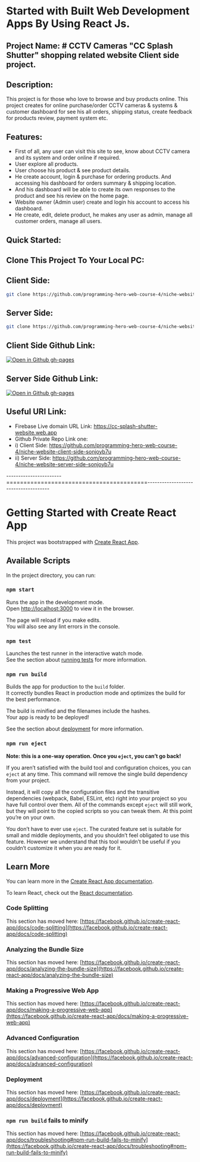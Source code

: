# Started with Built Web Development Apps By Using React Js.

## Project Name: # CCTV Cameras "CC Splash Shutter" shopping related website Client side project.

## Description:

This project is for those who love to browse and buy products online. This project creates for online purchase/order CCTV cameras & systems & customer dashboard for see his all orders, shipping status, create feedback for products review, payment system etc.

## Features:

- First of all, any user can visit this site to see, know about CCTV camera and its system and order online if required.
- User explore all products.
- User choose his product & see product details.
- He create account, login & purchase for ordering products. And accessing his dashboard for orders summary & shipping location.
- And his dashboard will be able to create its own responses to the product and see his review on the home page.
- Website owner (Admin user) create and login his account to access his dashboard.
- He create, edit, delete product, he makes any user as admin, manage all customer orders, manage all users.

## Quick Started:

## Clone This Project To Your Local PC:

## Client Side:

```bash
git clone https://github.com/programming-hero-web-course-4/niche-website-client-side-sonjoyb7u.git
```

## Server Side:

```bash
git clone https://github.com/programming-hero-web-course-4/niche-website-server-side-sonjoyb7u.git
```

## Client Side Github Link:

[![Open in Github gh-pages](https://img.shields.io/badge/Open%20In-Github%20gh--pages-blue?logo=github)](https://github.com/programming-hero-web-course-4/niche-website-client-side-sonjoyb7u)

## Server Side Github Link:

[![Open in Github gh-pages](https://img.shields.io/badge/Open%20In-Github%20gh--pages-blue?logo=github)](https://github.com/programming-hero-web-course-4/niche-website-server-side-sonjoyb7u)

## Useful URl Link:

- Firebase Live domain URL Link: https://cc-splash-shutter-website.web.app
- Github Private Repo Link one:
- i) Client Side: https://github.com/programming-hero-web-course-4/niche-website-client-side-sonjoyb7u
- ii) Server Side: https://github.com/programming-hero-web-course-4/niche-website-server-side-sonjoyb7u

-----------------------=========================================-------------------------------------

# Getting Started with Create React App

This project was bootstrapped with [Create React App](https://github.com/facebook/create-react-app).

## Available Scripts

In the project directory, you can run:

### `npm start`

Runs the app in the development mode.\
Open [http://localhost:3000](http://localhost:3000) to view it in the browser.

The page will reload if you make edits.\
You will also see any lint errors in the console.

### `npm test`

Launches the test runner in the interactive watch mode.\
See the section about [running tests](https://facebook.github.io/create-react-app/docs/running-tests) for more information.

### `npm run build`

Builds the app for production to the `build` folder.\
It correctly bundles React in production mode and optimizes the build for the best performance.

The build is minified and the filenames include the hashes.\
Your app is ready to be deployed!

See the section about [deployment](https://facebook.github.io/create-react-app/docs/deployment) for more information.

### `npm run eject`

**Note: this is a one-way operation. Once you `eject`, you can’t go back!**

If you aren’t satisfied with the build tool and configuration choices, you can `eject` at any time. This command will remove the single build dependency from your project.

Instead, it will copy all the configuration files and the transitive dependencies (webpack, Babel, ESLint, etc) right into your project so you have full control over them. All of the commands except `eject` will still work, but they will point to the copied scripts so you can tweak them. At this point you’re on your own.

You don’t have to ever use `eject`. The curated feature set is suitable for small and middle deployments, and you shouldn’t feel obligated to use this feature. However we understand that this tool wouldn’t be useful if you couldn’t customize it when you are ready for it.

## Learn More

You can learn more in the [Create React App documentation](https://facebook.github.io/create-react-app/docs/getting-started).

To learn React, check out the [React documentation](https://reactjs.org/).

### Code Splitting

This section has moved here: [https://facebook.github.io/create-react-app/docs/code-splitting](https://facebook.github.io/create-react-app/docs/code-splitting)

### Analyzing the Bundle Size

This section has moved here: [https://facebook.github.io/create-react-app/docs/analyzing-the-bundle-size](https://facebook.github.io/create-react-app/docs/analyzing-the-bundle-size)

### Making a Progressive Web App

This section has moved here: [https://facebook.github.io/create-react-app/docs/making-a-progressive-web-app](https://facebook.github.io/create-react-app/docs/making-a-progressive-web-app)

### Advanced Configuration

This section has moved here: [https://facebook.github.io/create-react-app/docs/advanced-configuration](https://facebook.github.io/create-react-app/docs/advanced-configuration)

### Deployment

This section has moved here: [https://facebook.github.io/create-react-app/docs/deployment](https://facebook.github.io/create-react-app/docs/deployment)

### `npm run build` fails to minify

This section has moved here: [https://facebook.github.io/create-react-app/docs/troubleshooting#npm-run-build-fails-to-minify](https://facebook.github.io/create-react-app/docs/troubleshooting#npm-run-build-fails-to-minify)

